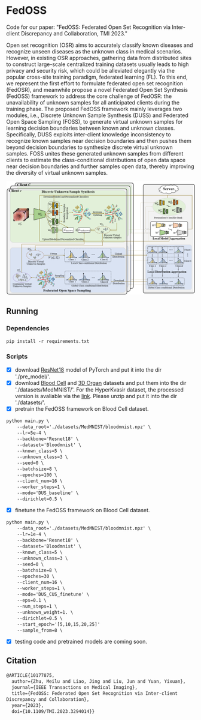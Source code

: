 # FedOSS

Code for our paper: "FedOSS: Federated Open Set Recognition via Inter-client Discrepancy and Collaboration, TMI 2023."

Open set recognition (OSR) aims to accurately classify known diseases and recognize unseen diseases as the unknown class in medical scenarios. However, in existing OSR approaches, gathering data from distributed sites to construct large-scale centralized training datasets usually leads to high privacy and security risk, which could be alleviated elegantly via the popular cross-site training paradigm, federated learning (FL). To this end, we represent the first effort to formulate federated open set recognition (FedOSR), and meanwhile propose a novel Federated Open Set Synthesis (FedOSS) framework to address the core challenge of FedOSR: the unavailability of unknown samples for all anticipated clients during the training phase. The proposed FedOSS framework mainly leverages two modules, i.e., Discrete Unknown Sample Synthesis (DUSS) and Federated Open Space Sampling (FOSS), to generate virtual unknown samples for learning decision boundaries between known and unknown classes. Specifically, DUSS exploits inter-client knowledge inconsistency to recognize known samples near decision boundaries and then pushes them beyond decision boundaries to synthesize discrete virtual unknown samples. FOSS unites these generated unknown samples from different clients to estimate the class-conditional distributions of open data space near decision boundaries and further samples open data, thereby improving the diversity of virtual unknown samples. 

<div align=center>
<img width="800" src="imgs/framework.png" alt="FL"/>
</div>

## Running
### Dependencies
```
pip install -r requirements.txt
```
### Scripts
- [x] download [ResNet18](https://download.pytorch.org/models/resnet18-5c106cde.pth) model of PyTorch and put it into the dir './pre_model/'.
- [x] download [Blood Cell](https://zenodo.org/record/6496656/files/bloodmnist.npz?download=1) and [3D Organ](https://zenodo.org/record/6496656/files/organmnist3d.npz?download=1) datasets and put them into the dir './datasets/MedMNIST/'. For the HyperKvasir dataset, the processed version is avaliable via the [link](https://drive.google.com/file/d/1QOKXKwQh9wYVTWC1ckQnLF6LLpejpjXW/view?usp=sharing). Please unzip and put it into the dir './datasets/'.
- [x] pretrain the FedOSS framework on Blood Cell dataset.
```
python main.py \
    --data_root='./datasets/MedMNIST/bloodmnist.npz' \
    --lr=5e-4 \
    --backbone='Resnet18' \
    --dataset='Bloodmnist' \
    --known_class=5 \
    --unknown_class=3 \
    --seed=0 \
    --batchsize=8 \
    --epoches=100 \
    --client_num=16 \
    --worker_steps=1 \
    --mode='DUS_baseline' \
    --dirichlet=0.5 \
```
- [x] finetune the FedOSS framework on Blood Cell dataset.
```
python main.py \
    --data_root='./datasets/MedMNIST/bloodmnist.npz' \
    --lr=1e-4 \
    --backbone='Resnet18' \
    --dataset='Bloodmnist' \
    --known_class=5 \
    --unknown_class=3 \
    --seed=0 \
    --batchsize=8 \
    --epoches=30 \
    --client_num=16 \
    --worker_steps=1 \
    --mode='DUS_CUS_finetune' \
    --eps=0.1 \
    --num_steps=1 \
    --unknown_weight=1. \
    --dirichlet=0.5 \
    --start_epoch='[5,10,15,20,25]'
    --sample_from=8 \
```
- [x] testing code and pretrained models are coming soon.

## Citation
```
@ARTICLE{10177875,
  author={Zhu, Meilu and Liao, Jing and Liu, Jun and Yuan, Yixuan},
  journal={IEEE Transactions on Medical Imaging}, 
  title={FedOSS: Federated Open Set Recognition via Inter-client Discrepancy and Collaboration}, 
  year={2023},
  doi={10.1109/TMI.2023.3294014}}
```
      
